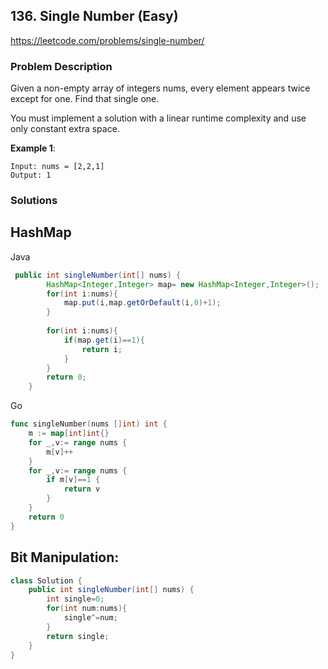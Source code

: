 ## 136. Single Number (Easy)
https://leetcode.com/problems/single-number/

### Problem Description

Given a non-empty array of integers nums, every element appears twice except for one. Find that single one.

You must implement a solution with a linear runtime complexity and use only constant extra space.

 
**Example 1**:
```
Input: nums = [2,2,1]
Output: 1

```
### Solutions

## HashMap
Java
```java
 public int singleNumber(int[] nums) {
        HashMap<Integer,Integer> map= new HashMap<Integer,Integer>();
        for(int i:nums){
            map.put(i,map.getOrDefault(i,0)+1);
        }
        
        for(int i:nums){
            if(map.get(i)==1){
                return i;
            }
        }
        return 0;
    }
```
Go
```go
func singleNumber(nums []int) int {
    m := map[int]int{}
    for _,v:= range nums {
        m[v]++
    }
    for _,v:= range nums {
        if m[v]==1 {
            return v
        }
    }
    return 0
}
```
## Bit Manipulation:
```java
class Solution {
    public int singleNumber(int[] nums) {
        int single=0;
        for(int num:nums){
            single^=num;
        }
        return single;
    }
}
```
